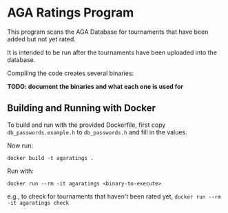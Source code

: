 # AGA Ratings Program

This program scans the AGA Database for tournaments that have been added but not yet rated.

It is intended to be run after the tournaments have been uploaded into the database.

Compiling the code creates several binaries:

**TODO: document the binaries and what each one is used for**

## Building and Running with Docker

To build and run with the provided Dockerfile, first copy `db_passwords.example.h` to `db_passwords.h` and fill in the values.

Now run:

```
docker build -t agaratings .
```

Run with:

```
docker run --rm -it agaratings <binary-to-execute>
```

e.g., to check for tournaments that haven't been rated yet, `docker run --rm -it agaratings check`
